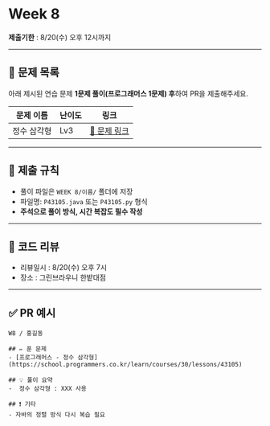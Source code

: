 # Week 8

**제출기한** : 8/20(수) 오후 12시까지

---

## 📌 문제 목록

아래 제시된 연습 문제 **1문제 풀이(프로그래머스 1문제) 후**하여 PR을 제출해주세요.

| 문제 이름 | 난이도 | 링크 |
| -------- | ------ | ---- |
| 정수 삼각형 | Lv3 | [🔗 문제 링크](https://school.programmers.co.kr/learn/courses/30/lessons/43105) |

---

## 📝 제출 규칙

- 풀이 파일은 `WEEK 8/이름/` 폴더에 저장
- 파일명: `P43105.java` 또는 `P43105.py` 형식
- **주석으로 풀이 방식, 시간 복잡도 필수 작성**

---

## 💬 코드 리뷰

- 리뷰일시 : 8/20(수) 오후 7시
- 장소 : 그린브라우니 한밭대점

---

## ✅ PR 예시

```
W8 / 홍길동

## ✏️ 푼 문제
- [프로그래머스 - 정수 삼각형](https://school.programmers.co.kr/learn/courses/30/lessons/43105)

## 💡 풀이 요약
-  정수 삼각형 : XXX 사용

## ❗ 기타
- 자바의 정렬 방식 다시 복습 필요
```
